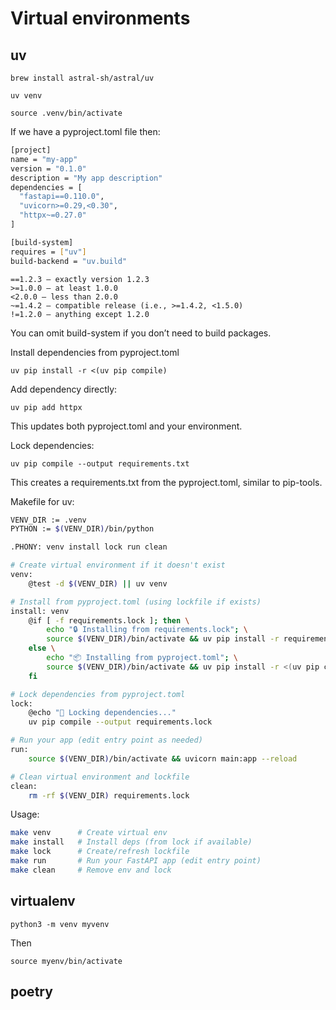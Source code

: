 # Virtual environments

## uv

`brew install astral-sh/astral/uv`

`uv venv`

`source .venv/bin/activate`

If we have a pyproject.toml file then:

```bash
[project]
name = "my-app"
version = "0.1.0"
description = "My app description"
dependencies = [
  "fastapi==0.110.0",
  "uvicorn>=0.29,<0.30",
  "httpx~=0.27.0"
]

[build-system]
requires = ["uv"]
build-backend = "uv.build"
```
```
==1.2.3 — exactly version 1.2.3
>=1.0.0 — at least 1.0.0
<2.0.0 — less than 2.0.0
~=1.4.2 — compatible release (i.e., >=1.4.2, <1.5.0)
!=1.2.0 — anything except 1.2.0
```

You can omit build-system if you don’t need to build packages.

Install dependencies from pyproject.toml

`uv pip install -r <(uv pip compile)`

Add dependency directly:

`uv pip add httpx`

This updates both pyproject.toml and your environment.

Lock dependencies:

`uv pip compile --output requirements.txt`

This creates a requirements.txt from the pyproject.toml, similar to pip-tools.

Makefile for uv:

```bash
VENV_DIR := .venv
PYTHON := $(VENV_DIR)/bin/python

.PHONY: venv install lock run clean

# Create virtual environment if it doesn't exist
venv:
	@test -d $(VENV_DIR) || uv venv

# Install from pyproject.toml (using lockfile if exists)
install: venv
	@if [ -f requirements.lock ]; then \
		echo "🔒 Installing from requirements.lock"; \
		source $(VENV_DIR)/bin/activate && uv pip install -r requirements.lock; \
	else \
		echo "📦 Installing from pyproject.toml"; \
		source $(VENV_DIR)/bin/activate && uv pip install -r <(uv pip compile); \
	fi

# Lock dependencies from pyproject.toml
lock:
	@echo "🔐 Locking dependencies..."
	uv pip compile --output requirements.lock

# Run your app (edit entry point as needed)
run:
	source $(VENV_DIR)/bin/activate && uvicorn main:app --reload

# Clean virtual environment and lockfile
clean:
	rm -rf $(VENV_DIR) requirements.lock
```

Usage:

```bash
make venv      # Create virtual env
make install   # Install deps (from lock if available)
make lock      # Create/refresh lockfile
make run       # Run your FastAPI app (edit entry point)
make clean     # Remove env and lock
```

## virtualenv

`python3 -m venv myvenv`

Then

`source myenv/bin/activate`

## poetry




